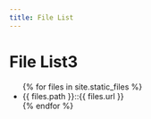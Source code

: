 ```yaml
---
title: File List
---
```

<h1>File List3</h1>
  <ul>
    {% for files in site.static_files %}
        <li class="timeline_card">
        {{ files.path }}::{{ files.url }}
       </li>
    {% endfor %}
  </ul>

